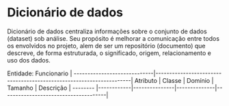 # Dicionário de dados
Dicionário de dados centraliza informações sobre o conjunto de dados (dataset) sob análise. Seu propósito é melhorar a comunicação entre todos os envolvidos no projeto, alem de ser um repositório (documento) que descreve, de forma estruturada, o significado, origem, relacionamento e uso dos dados.

Entidade: Funcionario        |
-----------------------------|---------------------------------------------------------------------|
Atributo        | Classe     | Domínio       | Tamanho      | Descrição                            |
--------        |------------|---------------|--------------|--------------------------------------|
